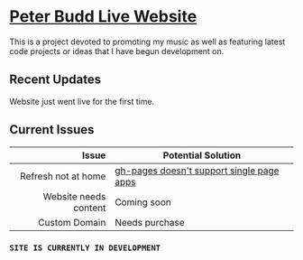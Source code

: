 # [Peter Budd Live Website](https://peteyb37.github.io/)

This is a project devoted to promoting my music as well as featuring latest code projects or ideas that I have begun development on.

## Recent Updates

Website just went live for the first time.

## Current Issues

| Issue             | Potential Solution |
|------------------:|--------------------|
|Refresh not at home| [gh-pages doesn't support single page apps](https://github.com/rafgraph/spa-github-pages?tab=readme-ov-file)|
|Website needs content| Coming soon |
|Custom Domain| Needs purchase |

### `SITE IS CURRENTLY IN DEVELOPMENT`

